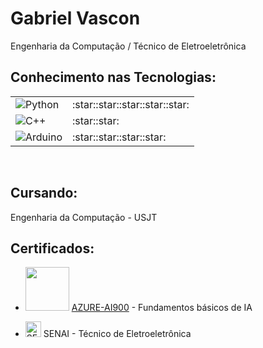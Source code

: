 # Gabriel Vascon
Engenharia da Computação / Técnico de Eletroeletrônica<br>
<h2>Conhecimento nas Tecnologias:</h2>
<table>
  <tr>
    <td><img src="https://img.shields.io/badge/Python-14354C?style=for-the-badge&logo=python&logoColor=white" alt="Python"/></td>
    <td>:star::star::star::star::star:</td>
  </tr>
  <tr>
    <td><img src="https://img.shields.io/badge/C%2B%2B-00599C?style=for-the-badge&logo=c%2B%2B&logoColor=white" alt="C++"/></td>
    <td>:star::star:</td>
  </tr>
  <tr>
    <td><img src="https://img.shields.io/badge/Arduino-00979D?style=for-the-badge&logo=arduino&logoColor=white" alt="Arduino"/></td>
    <td>:star::star::star::star:</td>
  </tr>
</table><br>

## Cursando:
Engenharia da Computação - USJT

## Certificados:

- <img src="https://th.bing.com/th/id/OIP.1PgtDdrpChFFaywWHt-WgQAAAA?rs=1&pid=ImgDetMain" width="" height="70"/> [AZURE-AI900](https://www.credly.com/badges/37155a3a-cdef-45d3-a669-bb7f14af3aea/public_url) - Fundamentos básicos de IA



- <img src="https://logodownload.org/wp-content/uploads/2019/08/senai-logo.png" alt="SENAI - Técnico de Eletroeletrônica" width="" height="25"/> SENAI - Técnico de Eletroeletrônica
